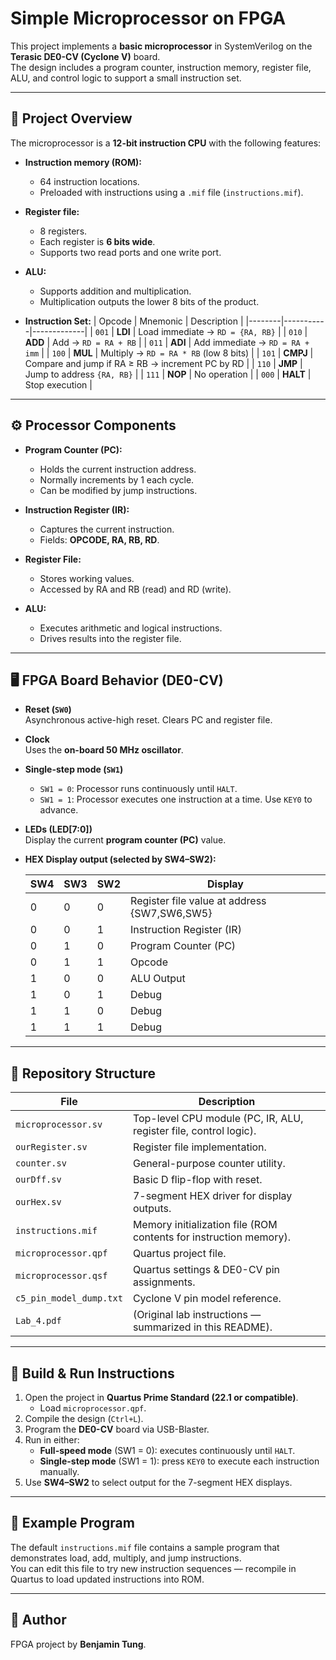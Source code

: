 # Simple Microprocessor on FPGA

This project implements a **basic microprocessor** in SystemVerilog on the **Terasic DE0-CV (Cyclone V)** board.  
The design includes a program counter, instruction memory, register file, ALU, and control logic to support a small instruction set.

---

## 📖 Project Overview

The microprocessor is a **12-bit instruction CPU** with the following features:

- **Instruction memory (ROM):**
  - 64 instruction locations.
  - Preloaded with instructions using a `.mif` file (`instructions.mif`).

- **Register file:**
  - 8 registers.
  - Each register is **6 bits wide**.
  - Supports two read ports and one write port.

- **ALU:**
  - Supports addition and multiplication.
  - Multiplication outputs the lower 8 bits of the product.

- **Instruction Set:**
  | Opcode | Mnemonic | Description |
  |--------|-----------|-------------|
  | `001`  | **LDI** | Load immediate → `RD = {RA, RB}` |
  | `010`  | **ADD** | Add → `RD = RA + RB` |
  | `011`  | **ADI** | Add immediate → `RD = RA + imm` |
  | `100`  | **MUL** | Multiply → `RD = RA * RB` (low 8 bits) |
  | `101`  | **CMPJ** | Compare and jump if RA ≥ RB → increment PC by RD |
  | `110`  | **JMP** | Jump to address `{RA, RB}` |
  | `111`  | **NOP** | No operation |
  | `000`  | **HALT** | Stop execution |

---

## ⚙️ Processor Components

- **Program Counter (PC):**
  - Holds the current instruction address.
  - Normally increments by 1 each cycle.
  - Can be modified by jump instructions.

- **Instruction Register (IR):**
  - Captures the current instruction.
  - Fields: **OPCODE, RA, RB, RD**.

- **Register File:**
  - Stores working values.
  - Accessed by RA and RB (read) and RD (write).

- **ALU:**
  - Executes arithmetic and logical instructions.
  - Drives results into the register file.

---

## 🖥️ FPGA Board Behavior (DE0-CV)

- **Reset (`SW0`)**  
  Asynchronous active-high reset. Clears PC and register file.

- **Clock**  
  Uses the **on-board 50 MHz oscillator**.

- **Single-step mode (`SW1`)**  
  - `SW1 = 0`: Processor runs continuously until `HALT`.  
  - `SW1 = 1`: Processor executes one instruction at a time. Use `KEY0` to advance.

- **LEDs (LED[7:0])**  
  Display the current **program counter (PC)** value.

- **HEX Display output (selected by SW4–SW2):**

  | SW4 | SW3 | SW2 | Display |
  |-----|-----|-----|---------|
  | 0   | 0   | 0   | Register file value at address {SW7,SW6,SW5} |
  | 0   | 0   | 1   | Instruction Register (IR) |
  | 0   | 1   | 0   | Program Counter (PC) |
  | 0   | 1   | 1   | Opcode |
  | 1   | 0   | 0   | ALU Output |
  | 1   | 0   | 1   | Debug |
  | 1   | 1   | 0   | Debug |
  | 1   | 1   | 1   | Debug |

---

## 📂 Repository Structure

| File | Description |
|------|-------------|
| `microprocessor.sv` | Top-level CPU module (PC, IR, ALU, register file, control logic). |
| `ourRegister.sv` | Register file implementation. |
| `counter.sv` | General-purpose counter utility. |
| `ourDff.sv` | Basic D flip-flop with reset. |
| `ourHex.sv` | 7-segment HEX driver for display outputs. |
| `instructions.mif` | Memory initialization file (ROM contents for instruction memory). |
| `microprocessor.qpf` | Quartus project file. |
| `microprocessor.qsf` | Quartus settings & DE0-CV pin assignments. |
| `c5_pin_model_dump.txt` | Cyclone V pin model reference. |
| `Lab_4.pdf` | (Original lab instructions — summarized in this README). |

---

## 🚀 Build & Run Instructions

1. Open the project in **Quartus Prime Standard (22.1 or compatible)**.  
   - Load `microprocessor.qpf`.
2. Compile the design (`Ctrl+L`).
3. Program the **DE0-CV** board via USB-Blaster.
4. Run in either:
   - **Full-speed mode** (SW1 = 0): executes continuously until `HALT`.
   - **Single-step mode** (SW1 = 1): press `KEY0` to execute each instruction manually.
5. Use **SW4–SW2** to select output for the 7-segment HEX displays.

---

## 🧪 Example Program

The default `instructions.mif` file contains a sample program that demonstrates load, add, multiply, and jump instructions.  
You can edit this file to try new instruction sequences — recompile in Quartus to load updated instructions into ROM.

---


## 👤 Author

FPGA project by **Benjamin Tung**.  
